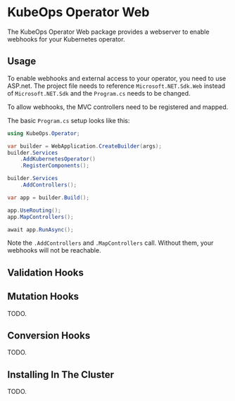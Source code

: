 # KubeOps Operator Web

The KubeOps Operator Web package provides a webserver to enable
webhooks for your Kubernetes operator.

## Usage

To enable webhooks and external access to your operator, you need to
use ASP.net. The project file needs to reference `Microsoft.NET.Sdk.Web`
instead of `Microsoft.NET.Sdk` and the `Program.cs` needs to be changed.

To allow webhooks, the MVC controllers need to be registered and mapped.

The basic `Program.cs` setup looks like this:
```csharp
using KubeOps.Operator;

var builder = WebApplication.CreateBuilder(args);
builder.Services
    .AddKubernetesOperator()
    .RegisterComponents();

builder.Services
    .AddControllers();

var app = builder.Build();

app.UseRouting();
app.MapControllers();

await app.RunAsync();
```

Note the `.AddControllers` and `.MapControllers` call.
Without them, your webhooks will not be reachable.

## Validation Hooks

## Mutation Hooks

TODO.

## Conversion Hooks

TODO.

## Installing In The Cluster

TODO.
